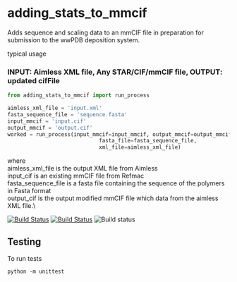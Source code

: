 # adding_stats_to_mmcif

Adds sequence and scaling data to an mmCIF file in preparation for submission to the wwPDB deposition system.

typical usage

### INPUT: Aimless XML file, Any STAR/CIF/mmCIF file, OUTPUT: updated cifFile
```python
from adding_stats_to_mmcif import run_process

aimless_xml_file = 'input.xml'
fasta_sequence_file = 'sequence.fasta'
input_mmcif = 'input.cif'
output_mmcif = 'output.cif'
worked = run_process(input_mmcif=input_mmcif, output_mmcif=output_mmcif,
                             fasta_file=fasta_sequence_file,
                             xml_file=aimless_xml_file)
```
where\
aimless_xml_file is the output XML file from Aimless\
input_cif is an existing mmCIF file from Refmac\
fasta_sequence_file is a fasta file containing the sequence of the polymers in Fasta format\
output_cif is the output modified mmCIF file which data from the aimless XML file.\

[![Build Status](https://travis-ci.org/berrisfordjohn/adding_stats_to_mmcif.svg?branch=master)](https://travis-ci.org/berrisfordjohn/adding_stats_to_mmcif)
[![Build Status](https://dev.azure.com/berrisfordjohn/berrisford_john/_apis/build/status/berrisfordjohn.adding_stats_to_mmcif?branchName=master)](https://dev.azure.com/berrisfordjohn/berrisford_john/_build/latest?definitionId=2&branchName=master)
![Build status](https://github.com/berrisfordjohn/adding_stats_to_mmcif/actions/workflows/tests.yml/badge.svg)



## Testing
To run tests
    
    python -m unittest
